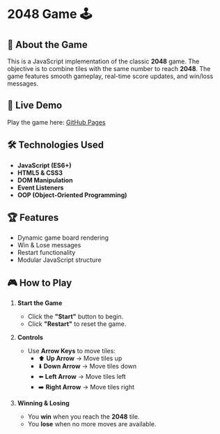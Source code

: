 # 2048 Game 🕹️

## 🎯 About the Game
This is a JavaScript implementation of the classic **2048** game. The objective is to combine tiles with the same number to reach **2048**. The game features smooth gameplay, real-time score updates, and win/loss messages.

## 🔗 Live Demo
Play the game here: [GitHub Pages](https://poviakalo.github.io/2048-game-js/)

## 🛠️ Technologies Used
- **JavaScript (ES6+)**
- **HTML5 & CSS3**
- **DOM Manipulation**
- **Event Listeners**
- **OOP (Object-Oriented Programming)**

## 🏆 Features
- Dynamic game board rendering
- Win & Lose messages
- Restart functionality
- Modular JavaScript structure


## 🎮 How to Play
1. **Start the Game**  
   - Click the **"Start"** button to begin.  
   - Click **"Restart"** to reset the game.  

2. **Controls**  
   - Use **Arrow Keys** to move tiles:
     - ⬆️ **Up Arrow** → Move tiles up
     - ⬇️ **Down Arrow** → Move tiles down
     - ⬅️ **Left Arrow** → Move tiles left
     - ➡️ **Right Arrow** → Move tiles right  

3. **Winning & Losing**
   - You **win** when you reach the **2048** tile.
   - You **lose** when no more moves are available.
